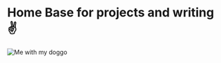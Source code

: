 # Home Base for projects and writing ✌️

![Me with my doggo](https://res.cloudinary.com/dscjol9s7/image/upload/v1579880821/personal-website/adam-with-red_haloyg.png)
